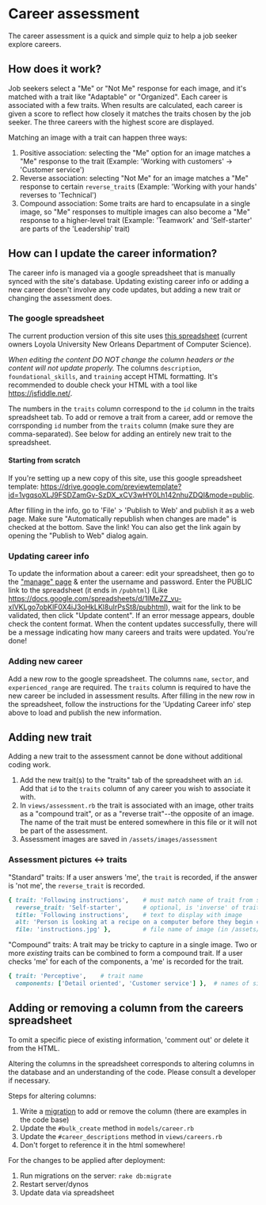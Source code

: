 # Career assessment
The career assessment is a quick and simple quiz to help a job seeker explore careers.

## How does it work?
Job seekers select a "Me" or "Not Me" response for each image, and it's matched with a trait like "Adaptable" or "Organized". Each career is associated with a few traits. When results are calculated, each career is given a score to reflect how closely it matches the traits chosen by the job seeker. The three careers with the highest score are displayed.

Matching an image with a trait can happen three ways:

1. Positive association: selecting the "Me" option for an image matches a "Me" response to the trait (Example: 'Working with customers' -> 'Customer service')
2. Reverse association: selecting "Not Me" for an image matches a "Me" response to certain `reverse_trait`s (Example: 'Working with your hands' reverses to 'Technical')
3. Compound association: Some traits are hard to encapsulate in a single image, so "Me" responses to multiple images can also become a "Me" response to a higher-level trait (Example: 'Teamwork' and 'Self-starter' are parts of the 'Leadership' trait)

## How can I update the career information?
The career info is managed via a google spreadsheet that is manually synced with the site's database. Updating existing career info or adding a new career doesn't involve any code updates, but adding a new trait or changing the assessment does.

### The google spreadsheet
The current production version of this site uses [this spreadsheet](https://docs.google.com/spreadsheets/d/1cXQCnOpP_IcJS_N8VOPD1z9prYVUPGhtb7rlgvGnJ8E/pubhtml) (current owners Loyola University New Orleans Department of Computer Science).

*When editing the content DO NOT change the column headers or the content will not update properly.* The columns `description`, `	foundational_skills`, and `training` accept HTML formatting. It's recommended to double check your HTML with a tool like https://jsfiddle.net/.

The numbers in the `traits` column correspond to the `id` column in the traits spreadsheet tab. To add or remove a trait from a career, add or remove the corrsponding `id` number from the `traits` column (make sure they are comma-separated). See below for adding an entirely new trait to the spreadsheet.

#### Starting from scratch
If you're setting up a new copy of this site, use this google spreadsheet template: https://drive.google.com/previewtemplate?id=1vgqsoXLJ9FSDZamGv-SzDX_xCV3wHY0Lh142nhuZDQI&mode=public. 

After filling in the info, go to 'File' > 'Publish to Web' and publish it as a web page. Make sure "Automatically republish when changes are made" is checked at the bottom. Save the link! You can also get the link again by opening the "Publish to Web" dialog again.

### Updating career info
To update the information about a career: edit your spreadsheet, then go to the ["manage" page](http://workforwardnola.com/manage) & enter the username and password. Enter the PUBLIC link to the spreadsheet (it ends in `/pubhtml`) (Like https://docs.google.com/spreadsheets/d/1lMeZZ_vu-xIVKLgo7obKlF0X4iJ3oHkLKl8uIrPsSt8/pubhtml), wait for the link to be validated, then click "Update content". If an error message appears, double check the content format. When the content updates successfully, there will be a message indicating how many careers and traits were updated. You're done!

### Adding new career
Add a new row to the google spreadsheet. The columns `name`, `sector`, and `experienced_range` are required. The `traits` column is required to have the new career be included in assessment results. After filling in the new row in the spreadsheet, follow the instructions for the 'Updating Career info' step above to load and publish the new information.

## Adding new trait
Adding a new trait to the assessment cannot be done without additional coding work.

1. Add the new trait(s) to the "traits" tab of the spreadsheet with an `id`. Add that `id` to the `traits` column of any career you wish to associate it with.
2. In `views/assessment.rb` the trait is associated with an image, other traits as a "compound trait", or as a "reverse trait"--the opposite of an image. The name of the trait must be entered somewhere in this file or it will not be part of the assessment.
3. Assessment images are saved in `/assets/images/assessment`

### Assessment pictures <-> traits
"Standard" traits:
If a user answers 'me', the `trait` is recorded, if the answer is 'not me', the `reverse_trait` is recorded.
```ruby
{ trait: 'Following instructions',    # must match name of trait from spreadsheet/database
  reverse_trait: 'Self-starter',      # optional, is 'inverse' of trait above
  title: 'Following instructions',    # text to display with image
  alt: 'Person is looking at a recipe on a computer before they begin chopping vegetables',   # text describing image, for accessibility
  file: 'instructions.jpg' },         # file name of image (in /assets/images/assessment)
```
"Compound" traits:
A trait may be tricky to capture in a single image. Two or more _existing_ traits can be combined to form a compound trait. If a user checks 'me' for each of the components, a 'me' is recorded for the trait.
```ruby
{ trait: 'Perceptive',    # trait name
  components: ['Detail oriented', 'Customer service'] },  # names of simpler traits
```

## Adding or removing a column from the careers spreadsheet
To omit a specific piece of existing information, 'comment out' or delete it from the HTML.

Altering the columns in the spreadsheet corresponds to altering columns in the database and an understanding of the code. Please consult a developer if necessary.

Steps for altering columns:
1. Write a [migration](http://sequel.jeremyevans.net/rdoc/files/doc/migration_rdoc.html) to add or remove the column (there are examples in the code base)
2. Update the `#bulk_create` method in `models/career.rb`
3. Update the `#career_descriptions` method in `views/careers.rb`
4. Don't forget to reference it in the html somewhere!

For the changes to be applied after deployment:
1. Run migrations on the server: `rake db:migrate`
2. Restart server/dynos
3. Update data via spreadsheet
